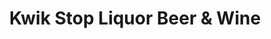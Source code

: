 ---
title: "Kwik Stop Liquor Beer & Wine"
url: /lubbock/kwik-stop-liquor-beer-and-wine/
shop: alcohol
---